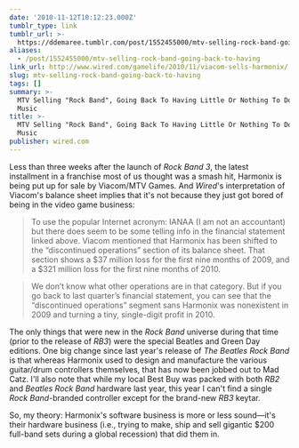 ```yaml
---
date: '2010-11-12T10:12:23.000Z'
tumblr_type: link
tumblr_url: >-
  https://ddemaree.tumblr.com/post/1552455000/mtv-selling-rock-band-going-back-to-having
aliases:
  - /post/1552455000/mtv-selling-rock-band-going-back-to-having
link_url: http://www.wired.com/gamelife/2010/11/viacom-sells-harmonix/
slug: mtv-selling-rock-band-going-back-to-having
tags: []
summary: >-
  MTV Selling "Rock Band", Going Back To Having Little Or Nothing To Do With
  Music
title: >-
  MTV Selling "Rock Band", Going Back To Having Little Or Nothing To Do With
  Music
publisher: wired.com
---
```


Less than three weeks after the launch of _Rock Band 3_, the latest installment in a franchise most of us thought was a smash hit, Harmonix is being put up for sale by Viacom/MTV Games. And _Wired_'s interpretation of Viacom's balance sheet implies that it's not because they just got bored of being in the video game business:

> To use the popular Internet acronym: IANAA (I am not an accountant) but there does seem to be some telling info in the financial statement linked above. Viacom mentioned that Harmonix has been shifted to the “discontinued operations” section of its balance sheet. That section shows a $37 million loss for the first nine months of 2009, and a $321 million loss for the first nine months of 2010.

> We don’t know what other operations are in that category. But if you go back to last quarter’s financial statement, you can see that the “discontinued operations” segment sans Harmonix was nonexistent in 2009 and turning a tiny, single-digit profit in 2010.

The only things that were new in the _Rock Band_ universe during that time (prior to the release of _RB3_) were the special Beatles and Green Day editions. One big change since last year's release of _The Beatles Rock Band_ is that whereas Harmonix used to design and manufacture the various guitar/drum controllers themselves, that has now been jobbed out to Mad Catz. I'll also note that while my local Best Buy was packed with both _RB2_ and _Beatles Rock Band_ hardware last year, this year I can't find a single _Rock Band_-branded controller except for the brand-new _RB3_ keytar.

So, my theory: Harmonix's software business is more or less sound—it's their hardware business (i.e., trying to make, ship and sell gigantic $200 full-band sets during a global recession) that did them in. 